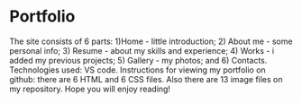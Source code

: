 # Portfolio
The site consists of 6 parts: 1)Home - little introduction; 2) About me - some personal info; 3) Resume - about my skills and experience; 4) Works - i added my previous projects; 5) Gallery - my photos; and 6) Contacts. Technologies used: VS code. Instructions for viewing my portfolio on github: there are 6 HTML and 6 CSS files. Also there are 13 image files on my repository. Hope you will enjoy reading!
